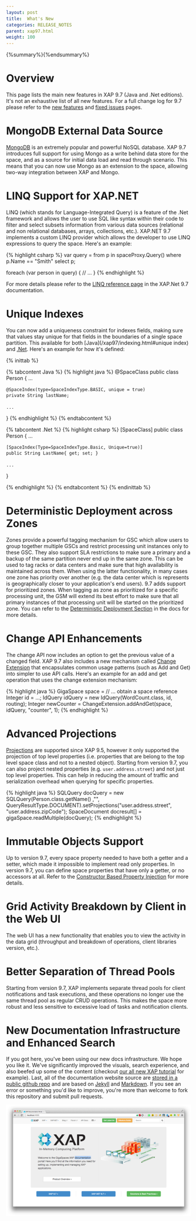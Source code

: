 ```yaml
---
layout: post
title:  What's New
categories: RELEASE_NOTES
parent: xap97.html
weight: 100
---
```


{%summary%}{%endsummary%}

# Overview

This page lists the main new features in XAP 9.7 (Java and .Net editions). It's not an exhaustive list of all new features. For a full change log for 9.7 please refer to the [new features](97new-features.html) and [fixed issues](97new-features.html) pages. 

# MongoDB External Data Source

[MongoDB](http://www.mongodb.org) is an extremely popular and powerful NoSQL database. XAP 9.7 introduces full support for using Mongo as a write behind data store for the space, and as a source for initial data load and read through scenario. This means that you can now use Mongo as an extension to the space, allowing two-way integration between XAP and Mongo.

# LINQ Support for XAP.NET 

LINQ (which stands for Language-Integrated Query) is a feature of the .Net framework and allows the user to use SQL like syntax within their code to filter and select subsets information from various data sources (relational and non relational databases, arrays, collections, etc.). XAP.NET 9.7 implements a custom LINQ provider which allows the developer to use LINQ expressions to query the space. Here's an example:

{% highlight csharp %}
var query = from p in spaceProxy.Query<Person>() 
            where p.Name == "Smith" 
            select p; 

foreach (var person in query) 
{ 
    // ... 
} 
{% endhighlight %}

For more details please refer to the [LINQ reference page](/xap97net/query-linq.html) in the XAP.Net 9.7 documentation.

# Unique Indexes 

You can now add a uniqueness constraint for indexes fields, making sure that values stay unique for that fields in the boundaries of a single space partition. This available for both [Java](/xap97/indexing.html#unique index) and [.Net](/xap97net/indexing-unique.html). Here's an example for how it's defined:

{% inittab %}

{% tabcontent Java %}
{% highlight java %}
@SpaceClass
public class Person
{
    ...

    @SpaceIndex(type=SpaceIndexType.BASIC, unique = true)
    private String lastName;

    ...
}
{% endhighlight %}
{% endtabcontent %}

{% tabcontent .Net %}
{% highlight csharp %}
[SpaceClass]
public class Person
{
    ...

    [SpaceIndex(Type=SpaceIndexType.Basic, Unique=true)]
    public String LastName{ get; set; }

    ...
}

{% endhighlight %}
{% endtabcontent %}
{% endinittab %}

# Deterministic Deployment across Zones 

Zones provide a powerful tagging mechanism for GSC which allow users to group together multiple GSCs and restrict processing unit instances only to these GSC. They also support SLA restrictions to make sure a primary and a backup of the same partition never end up in the same zone. This can be used to tag racks or data centers and make sure that high availability is maintained across them. When using the latter functionality, in many cases one zone has priority over another (e.g. the data center which is represents is geographically closer to your application's end users). 9.7 adds support for prioritized zones. When tagging as zone as prioritized for a specific processing unit, the GSM will extend its best effort to make sure that all primary instances of that processing unit will be started on the prioritized zone. You can refer to the [Deterministic Deployment Section](/xap97/configuring-the-processing-unit-sla.html#deterministic-deployment) in the docs for more details.

# Change API Enhancements
The change API now includes an option to get the previous value of a changed field. XAP 9.7 also includes a new mechanism called [Change Extension](/xap97/change-api.html) that encapsulates common usage patterns (such as Add and Get) into simpler to use API calls. Here's an example for an add and get operation that uses the change extension mechanism:

{% highlight java %}
GigaSpace space = // ... obtain a space reference
Integer id = ...;
IdQuery<WordCount> idQuery = new IdQuery<WordCount>(WordCount.class, id, routing);
Integer newCounter = ChangeExtension.addAndGet(space, idQuery, "counter", 1);
{% endhighlight %}

# Advanced Projections 

[Projections](/xap97/query-partial-results.html) are supported since XAP 9.5, however it only supported the projection of top level properties (i.e. properties that are belong to the top level space class and not to a nested object). Starting from version 9.7, you can also project nested properties (e.g. `user.address.street`) and not just top level properties. This can help in reducing the amount of traffic and serialization overhead when querying for specific properties.

{% highlight java %}
SQLQuery<SpaceDocument> docQuery = new SQLQuery<SpaceDocument>(Person.class.getName() ,"",
	QueryResultType.DOCUMENT).setProjections("user.address.street", "user.address.zipCode");
SpaceDocument docresult[] = gigaSpace.readMultiple(docQuery);
{% endhighlight %}

# Immutable Objects Support

Up to version 9.7, every space property needed to have both a getter and a setter, which made it impossible to implement read only properties. In version 9.7, you can define space properties that have only a getter, or no accessors at all. Refer to the [Constructor Based Property Injection](/xap97/modeling-your-data.html) for more details.

# Grid Activity Breakdown by Client in the Web UI

The web UI has a new functionality that enables you to view the activity in the data grid (throughput and breakdown of operations, client libraries version, etc.).

# Better Separation of Thread Pools 

Starting from version 9.7, XAP implements separate thread pools for client notifications and task executions, and these operations no longer use the same thread pool as regular CRUD operations. This makes the space more robust and less sensitive to excessive load of tasks and notification clients.

# New Documentation Infrastructure and Enhanced Search 

If you got here, you've been using our new docs infrastructure. We hope you like it. We've significantly improved the visuals, search experience, and also beefed up some of the content (checkout [our all new XAP tutorial]({%latestjavaurl%}/java-home.html) for example). Last, all of the documentation website source are [stored in a public github repo](http://github.com/gigaspaces/gigaspaces-wiki-jekyll) and are based on [Jekyll](http://jekyllrb.com) and [Markdown](http://daringfireball.net/projects/markdown/). If you see an error or something you'd like to improve, you're more than welcome to fork this repository and submit pull requests.

![New Docs](/attachment_files/new-docs.png)




